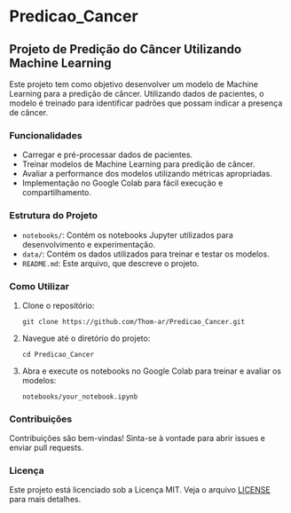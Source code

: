 # Predicao_Cancer

## Projeto de Predição do Câncer Utilizando Machine Learning

Este projeto tem como objetivo desenvolver um modelo de Machine Learning para a predição de câncer. Utilizando dados de pacientes, o modelo é treinado para identificar padrões que possam indicar a presença de câncer.

### Funcionalidades

- Carregar e pré-processar dados de pacientes.
- Treinar modelos de Machine Learning para predição de câncer.
- Avaliar a performance dos modelos utilizando métricas apropriadas.
- Implementação no Google Colab para fácil execução e compartilhamento.

### Estrutura do Projeto

- `notebooks/`: Contém os notebooks Jupyter utilizados para desenvolvimento e experimentação.
- `data/`: Contém os dados utilizados para treinar e testar os modelos.
- `README.md`: Este arquivo, que descreve o projeto.

### Como Utilizar

1. Clone o repositório:
    ```
    git clone https://github.com/Thom-ar/Predicao_Cancer.git
    ```
2. Navegue até o diretório do projeto:
    ```
    cd Predicao_Cancer
    ```
3. Abra e execute os notebooks no Google Colab para treinar e avaliar os modelos:
    ```
    notebooks/your_notebook.ipynb
    ```

### Contribuições

Contribuições são bem-vindas! Sinta-se à vontade para abrir issues e enviar pull requests.

### Licença

Este projeto está licenciado sob a Licença MIT. Veja o arquivo [LICENSE](LICENSE) para mais detalhes.
